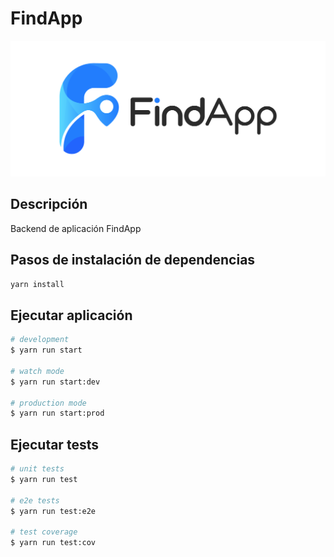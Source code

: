 # FindApp

![FindApp logo](./public/assets/FA_COMPLETE_Color.png)

## Descripción

Backend de aplicación FindApp

## Pasos de instalación de dependencias

```bash
yarn install
```

## Ejecutar aplicación

```bash
# development
$ yarn run start

# watch mode
$ yarn run start:dev

# production mode
$ yarn run start:prod
```

## Ejecutar tests

```bash
# unit tests
$ yarn run test

# e2e tests
$ yarn run test:e2e

# test coverage
$ yarn run test:cov
```
